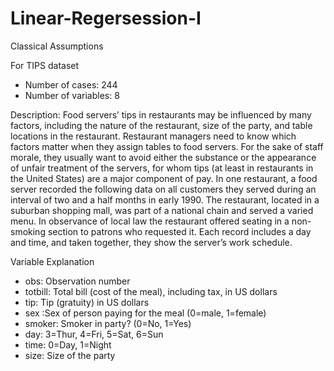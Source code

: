 # Linear-Regersession-I
Classical Assumptions

For TIPS dataset

- Number of cases: 244
- Number of variables: 8

Description: Food servers’ tips in restaurants may be influenced by many factors, including the nature of the restaurant, size of the party, and table locations in the restaurant. Restaurant managers need to know which factors matter when they assign tables to food servers. For the sake of staff morale, they usually want to avoid either the substance or the appearance of unfair treatment of the servers, for whom tips (at least in restaurants in the United States) are a major component of pay. In one restaurant, a food server recorded the following data on all customers they served during an interval of two and a half months in early 1990. The restaurant, located in a suburban shopping mall, was part of a national chain and served a varied menu. In observance of local law the restaurant offered seating in a non-smoking section to patrons who requested it. Each record includes a day and time, and taken together, they show the server’s work schedule.

Variable Explanation

- obs: Observation number
- totbill: Total bill (cost of the meal), including tax, in US dollars
- tip: Tip (gratuity) in US dollars
- sex :Sex of person paying for the meal (0=male, 1=female)
- smoker: Smoker in party? (0=No, 1=Yes)
- day: 3=Thur, 4=Fri, 5=Sat, 6=Sun
- time: 0=Day, 1=Night
- size: Size of the party
